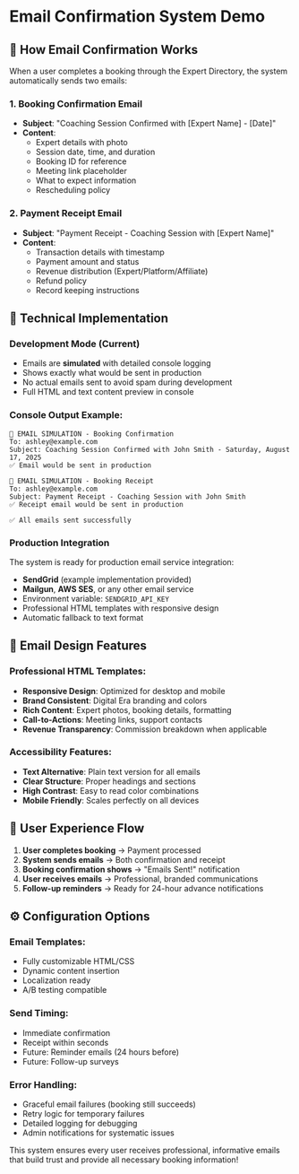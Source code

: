 # Email Confirmation System Demo

## 📧 How Email Confirmation Works

When a user completes a booking through the Expert Directory, the system automatically sends two emails:

### 1. **Booking Confirmation Email**
- **Subject**: "Coaching Session Confirmed with [Expert Name] - [Date]"
- **Content**: 
  - Expert details with photo
  - Session date, time, and duration
  - Booking ID for reference
  - Meeting link placeholder
  - What to expect information
  - Rescheduling policy

### 2. **Payment Receipt Email**
- **Subject**: "Payment Receipt - Coaching Session with [Expert Name]"  
- **Content**:
  - Transaction details with timestamp
  - Payment amount and status
  - Revenue distribution (Expert/Platform/Affiliate)
  - Refund policy
  - Record keeping instructions

## 🔧 Technical Implementation

### Development Mode (Current)
- Emails are **simulated** with detailed console logging
- Shows exactly what would be sent in production
- No actual emails sent to avoid spam during development
- Full HTML and text content preview in console

### Console Output Example:
```
📧 EMAIL SIMULATION - Booking Confirmation
To: ashley@example.com
Subject: Coaching Session Confirmed with John Smith - Saturday, August 17, 2025
✅ Email would be sent in production

📧 EMAIL SIMULATION - Booking Receipt  
To: ashley@example.com
Subject: Payment Receipt - Coaching Session with John Smith
✅ Receipt email would be sent in production

✅ All emails sent successfully
```

### Production Integration
The system is ready for production email service integration:
- **SendGrid** (example implementation provided)
- **Mailgun**, **AWS SES**, or any other email service
- Environment variable: `SENDGRID_API_KEY`
- Professional HTML templates with responsive design
- Automatic fallback to text format

## 🎨 Email Design Features

### Professional HTML Templates:
- **Responsive Design**: Optimized for desktop and mobile
- **Brand Consistent**: Digital Era branding and colors
- **Rich Content**: Expert photos, booking details, formatting
- **Call-to-Actions**: Meeting links, support contacts
- **Revenue Transparency**: Commission breakdown when applicable

### Accessibility Features:
- **Text Alternative**: Plain text version for all emails
- **Clear Structure**: Proper headings and sections
- **High Contrast**: Easy to read color combinations
- **Mobile Friendly**: Scales perfectly on all devices

## 🚀 User Experience Flow

1. **User completes booking** → Payment processed
2. **System sends emails** → Both confirmation and receipt
3. **Booking confirmation shows** → "Emails Sent!" notification
4. **User receives emails** → Professional, branded communications
5. **Follow-up reminders** → Ready for 24-hour advance notifications

## ⚙️ Configuration Options

### Email Templates:
- Fully customizable HTML/CSS
- Dynamic content insertion
- Localization ready
- A/B testing compatible

### Send Timing:
- Immediate confirmation
- Receipt within seconds  
- Future: Reminder emails (24 hours before)
- Future: Follow-up surveys

### Error Handling:
- Graceful email failures (booking still succeeds)
- Retry logic for temporary failures
- Detailed logging for debugging
- Admin notifications for systematic issues

This system ensures every user receives professional, informative emails that build trust and provide all necessary booking information!